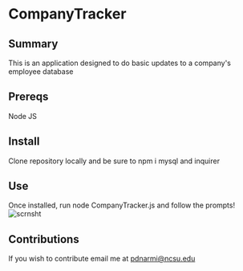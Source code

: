# CompanyTracker

## Summary
This is an application designed to do basic updates to a company's employee database

## Prereqs
Node JS
## Install
Clone repository locally and be sure to npm i mysql and inquirer
## Use
Once installed, run node CompanyTracker.js and follow the prompts!
![scrnsht](https://user-images.githubusercontent.com/69808622/101116053-5c10fc80-35b2-11eb-9660-80b475b4b230.png)

## Contributions

If you wish to contribute email me at pdnarmi@ncsu.edu
